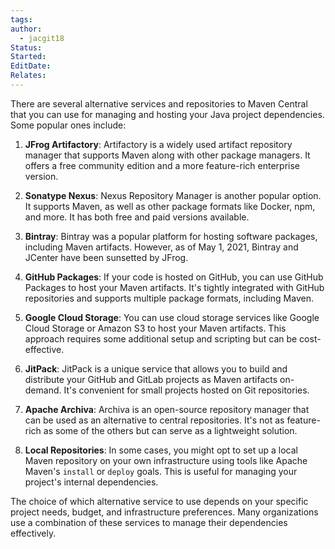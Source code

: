 ```yaml
---
tags: 
author:
  - jacgit18
Status: 
Started: 
EditDate: 
Relates:
---
```

There are several alternative services and repositories to Maven Central that you can use for managing and hosting your Java project dependencies. Some popular ones include:  
  
1. **JFrog Artifactory**: Artifactory is a widely used artifact repository manager that supports Maven along with other package managers. It offers a free community edition and a more feature-rich enterprise version.  
  
2. **Sonatype Nexus**: Nexus Repository Manager is another popular option. It supports Maven, as well as other package formats like Docker, npm, and more. It has both free and paid versions available.  
  
3. **Bintray**: Bintray was a popular platform for hosting software packages, including Maven artifacts. However, as of May 1, 2021, Bintray and JCenter have been sunsetted by JFrog.  
  
4. **GitHub Packages**: If your code is hosted on GitHub, you can use GitHub Packages to host your Maven artifacts. It's tightly integrated with GitHub repositories and supports multiple package formats, including Maven.  
  
5. **Google Cloud Storage**: You can use cloud storage services like Google Cloud Storage or Amazon S3 to host your Maven artifacts. This approach requires some additional setup and scripting but can be cost-effective.  
  
6. **JitPack**: JitPack is a unique service that allows you to build and distribute your GitHub and GitLab projects as Maven artifacts on-demand. It's convenient for small projects hosted on Git repositories.  
  
7. **Apache Archiva**: Archiva is an open-source repository manager that can be used as an alternative to central repositories. It's not as feature-rich as some of the others but can serve as a lightweight solution.  
  
8. **Local Repositories**: In some cases, you might opt to set up a local Maven repository on your own infrastructure using tools like Apache Maven's `install` or `deploy` goals. This is useful for managing your project's internal dependencies.  
  
The choice of which alternative service to use depends on your specific project needs, budget, and infrastructure preferences. Many organizations use a combination of these services to manage their dependencies effectively.